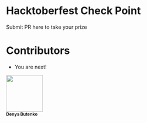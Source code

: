 # Hacktoberfest Check Point
Submit PR here to take your prize

# Contributors
* You are next!

[<img src="https://avatars1.githubusercontent.com/u/351613?s=460&v=4" width="100px;"/><br /><sub><b>Denys Butenko</b></sub>](https://denysbutenko.com)
